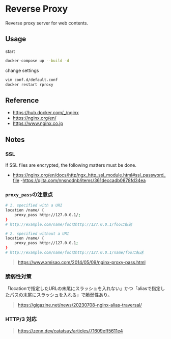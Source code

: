 # Reverse Proxy

Reverse proxy server for web contents.

## Usage

start

```bash
docker-compose up --build -d
```

change settings

```bash
vim conf.d/default.conf
docker restart rproxy
```

## Reference

- https://hub.docker.com/_/nginx
- https://nginx.org/en/
- https://www.nginx.co.jp

## Notes

### SSL

If SSL files are encrypted, the following matters must be done.

- https://nginx.org/en/docs/http/ngx_http_ssl_module.html#ssl_password_file
-https://qiita.com/nnsnodnb/items/361deccadb0878fd34ea

### `proxy_pass`の注意点

```bash
# 1. specified with a URI
location /name/ {
    proxy_pass http://127.0.0.1/;
}
# http://example.com/name/fooはhttp://127.0.0.1/fooに転送

# 2. specified without a URI
location /name/ {
    proxy_pass http://127.0.0.1;
}
# http://example.com/name/fooはhttp://127.0.0.1/name/fooに転送
```

> https://www.xmisao.com/2014/05/09/nginx-proxy-pass.html

### 脆弱性対策

「locationで指定したURLの末尾にスラッシュを入れない」かつ「aliasで指定したパスの末尾にスラッシュを入れる」で脆弱性あり。

> https://gigazine.net/news/20230708-nginx-alias-traversal/

### HTTP/3 対応

> https://zenn.dev/catatsuy/articles/71609eff5611e4
